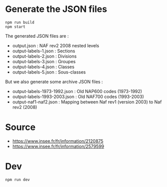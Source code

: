 
# Generate the JSON files

```
npm run build
npm start
```

The generated JSON files are : 
- output.json            : NAF rev2 2008 nested levels
- output-labels-1.json   : Sections
- output-labels-2.json   : Divisions
- output-labels-3.json   : Groupes
- output-labels-4.json   : Classes
- output-labels-5.json   : Sous-classes

But we also generate some archive JSON files :
- output-labels-1973-1992.json  : Old NAP600 codes (1973-1992)
- output-labels-1993-2003.json  : Old NAF700 codes (1993-2003)
- output-naf1-naf2.json  : Mapping between Naf rev1 (version 2003) to Naf rev2 (2008)

# Source

- https://www.insee.fr/fr/information/2120875
- https://www.insee.fr/fr/information/2579599

# Dev

```
npm run dev
```